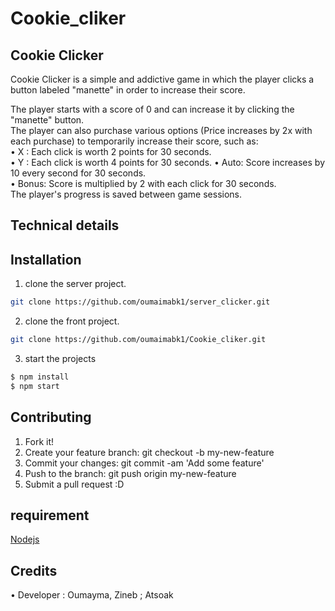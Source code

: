 # Cookie_cliker
## Cookie Clicker
Cookie Clicker is a simple and addictive game in which the player clicks a button labeled "manette" in order to increase their score.  

The player starts with a score of 0 and can increase it by clicking the "manette" button.  
The player can also purchase various options (Price increases by 2x with each purchase) to temporarily increase their score, such as:  
•	X : Each click is worth 2 points for 30 seconds.   
•	Y : Each click is worth 4 points for 30 seconds.
•	Auto: Score increases by 10 every second for 30 seconds.  
•	Bonus: Score is multiplied by 2 with each click for 30 seconds.   
The player's progress is saved between game sessions.  

## Technical details
## Installation

1. clone the server project.

```bash
git clone https://github.com/oumaimabk1/server_clicker.git
```
2. clone the front project.

```bash
git clone https://github.com/oumaimabk1/Cookie_cliker.git
```
3. start the projects
```bash
$ npm install
$ npm start
```
## Contributing
1.	Fork it!
2.	Create your feature branch: git checkout -b my-new-feature
3.	Commit your changes: git commit -am 'Add some feature'
4.	Push to the branch: git push origin my-new-feature
5.	Submit a pull request :D
## requirement

[Nodejs](https://nodejs.org/en/)
## Credits
•	Developer : Oumayma, Zineb ; Atsoak
